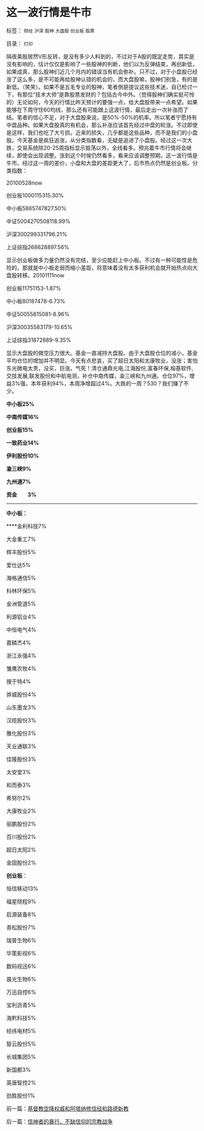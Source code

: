 # 这一波行情是牛市

标签： `财经` `沪深` `股神` `大盘股` `创业板` `股票` 

目录： `打印`



隔夜美股居然V形反转，是没有多少人料到的，不过对于A股的既定走势，其实是没有影响的，估计仅仅是影响了一些股神的判断，他们以为反弹结束，再创新低，如果成真，那么股神们近几个月内的错误当有机会弥补。只不过，对于小盘股已经涨了这么多，是不可能再给股神认错的机会的，而大盘股嘛，股神们别急，有的是新低。（笑笑）。如果不是五毛专业的股神，笔者倒是提议这些技术迷，自已检讨一下，有那位“技术大师”是靠股票发财的？包括古今中外。（觉得股神们确实挺可怜的）无论如何，今天的行情比昨天预计的要强一点，给大盘股带来一点希望。如果能够在下周守住60均线，那么还有可能跟上这波行情，最后走出一次补涨而了结。笔者的信心不足，对于大盘股来说，是50%-50%的机率。所以笔者宁愿持有中盘品种。如果大盘股真的有机会，那么补涨应该首先经过中盘的轮涨。不过即使是这样，我们也吃了大亏损。近来的损失，几乎都是这些品种，而不是我们的小盘股。今天基金是疯狂追涨，从分类指数看，无疑是追进了小盘股。经过这一次大跌，交易系统除20-25周指标显示振荡以外，全线看多。预兆着牛市行情将会继续，即使会出现调整。涨到这个时侯仍然看多，看来应该调整预期，这一波行情是牛市。经过这一周的差价，小盘和大盘的差距更大了，后市热点仍然是创业板。分类指数：

20100528now

创业板1000115315.30%

中小板5865747827.50%

中证5004270508118.99%

沪深300299331796.21%

上证综指268628897.56%

显示创业板做多力量仍然没有完结，至少应能赶上中小板。不过有一种可能性是危险的，那就是中小板走弱而缩小差距，将意味着没有太多获利机会就开始热点向大盘股转移。20101111now

创业板11751153-1.87%

中小板80187478-6.73%

中证50055815081-8.96%

沪深30035583179-10.65%

上证综指31872889-9.35%

显示大盘股的做空压力很大。基金一直减持大盘股。由于大盘股仓位的减小，基金平均仓位的增加并不明显。今天有点悲哀，买了超日太阳和太康牧业，没涨；害怕东光微电太贵，没买，巨涨。气死！清仓通鼎光电,江海股份,富春环保,榕基软件,交技发展,联发股份和中航电测，补仓中南传媒，渝三峡和九州通。仓位97%，增益3%强，本年获利94%，本周净增超过4%。大跌的一周？530？我们赚了不少。

**中小板25%**

**中南传媒16%**

**创业板15%**

**一致药业14%**

**伊利股份10%**

**渝三峡9%**

**九州通7%**

**资金　　3%**

****

**中小板：**

****金利科技7%

大金重工7%

辉丰股份5%

爱仕达5%

海格通信5%

科林环保5%

金洲管道5%

利源铝业4%

中恒电气4%

嘉鳞杰4%

浙江永强4%

雏鹰农牧4%

搜于特4%

骅威股份4%

山东墨龙3%

汉缆股份3%

雅化股份3%

天业通联3%

佳隆股份3%

太安堂3%

和而泰3%

希努尔2%

大康牧业2%

丽鹏股份2%

百川股份2%

超日太阳2%

金固股份2%



**创业板**：

恒信移动13%

福星晓程9%

启源装备8%

青松股份7%

瑞普生物6%

华策影视6%

数码视迅6%

晨光生物6%

万迅自控6%

宝利沥青5%

海黓科技5%

经纬电材5%

智云股份5%

长城集团5%

新国都3%

英唐智控2%

劲胜股份1%



前一篇：[基督教空降权威和阿塔纳修信经和路德新教](../../../2010/11/18/基督教空降权威和阿塔纳修信经和路德新教.md)

后一篇：[信神者的暴行，不缺信仰的宗教战争](../../../2010/11/19/信神者的暴行，不缺信仰的宗教战争.md)